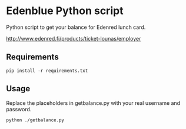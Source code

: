 # Edenblue Python script

Python script to get your balance for Edenred lunch card.

http://www.edenred.fi/products/ticket-lounas/employer

## Requirements

    pip install -r requirements.txt

## Usage

Replace the placeholders in getbalance.py with your real username and password.

    python ./getbalance.py
